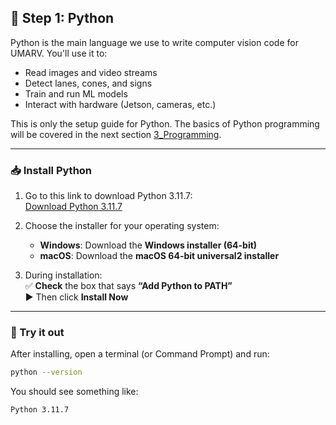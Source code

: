 ## 🐍 Step 1: Python

Python is the main language we use to write computer vision code for UMARV. You'll use it to:

- Read images and video streams  
- Detect lanes, cones, and signs  
- Train and run ML models  
- Interact with hardware (Jetson, cameras, etc.)

This is only the setup guide for Python. The basics of Python programming will be covered in the next section [3_Programming](/3_Programming/).

---

### 📥 Install Python

1. Go to this link to download Python 3.11.7:  
   [Download Python 3.11.7](https://www.python.org/downloads/release/python-3117/)
2. Choose the installer for your operating system:  
   - **Windows**: Download the **Windows installer (64-bit)**
    - **macOS**: Download the **macOS 64-bit universal2 installer**

3. During installation:  
   ✅ **Check** the box that says **“Add Python to PATH”**  
   ▶️ Then click **Install Now**

---

### 🧪 Try it out

After installing, open a terminal (or Command Prompt) and run:

```bash
python --version
```
You should see something like:

```
Python 3.11.7
```